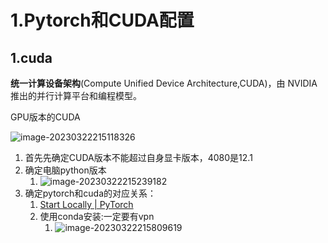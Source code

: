 # 1.Pytorch和CUDA配置

## 1.cuda

**统一计算设备架构**(Compute Unified Device Architecture,CUDA)，由 NVIDIA 推出的并行计算平台和编程模型。 

GPU版本的CUDA

![image-20230322215118326](F:\大项目\git\Vcat_AI_virtual_pet\深度学习环境配置_hjc\README.assets\image-20230322215118326.png)

1. 首先先确定CUDA版本不能超过自身显卡版本，4080是12.1
2. 确定电脑python版本
   1. ![image-20230322215239182](F:\大项目\git\Vcat_AI_virtual_pet\深度学习环境配置_hjc\README.assets\image-20230322215239182.png)
3. 确定pytorch和cuda的对应关系：
   1. [Start Locally | PyTorch](https://pytorch.org/get-started/locally/)
   2. 使用conda安装:一定要有vpn
      1. ![image-20230322215809619](F:\大项目\git\Vcat_AI_virtual_pet\深度学习环境配置_hjc\README.assets\image-20230322215809619.png)